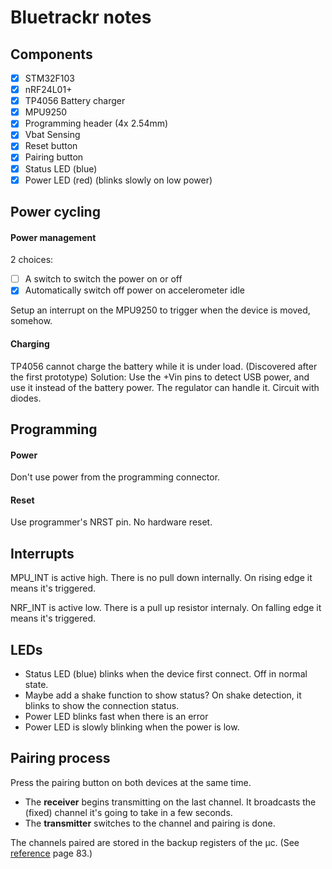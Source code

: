 # Bluetrackr notes

## Components

- [x] STM32F103
- [x] nRF24L01+
- [x] TP4056 Battery charger
- [x] MPU9250
- [x] Programming header (4x 2.54mm)
- [x] Vbat Sensing
- [x] Reset button
- [x] Pairing button
- [x] Status LED (blue)
- [x] Power LED (red) (blinks slowly on low power)

## Power cycling

#### Power management

2 choices:

- [ ] A switch to switch the power on or off
- [x] Automatically switch off power on accelerometer idle

Setup an interrupt on the MPU9250 to trigger when the device is moved, somehow.

#### Charging

TP4056 cannot charge the battery while it is under load. (Discovered after the first prototype)
Solution: Use the +Vin pins to detect USB power, and use it instead of the battery power. The regulator can handle it. Circuit with diodes.

## Programming

#### Power

Don't use power from the programming connector.

#### Reset

Use programmer's NRST pin. No hardware reset.

## Interrupts

MPU_INT is active high. There is no pull down internally.
On rising edge it means it's triggered.

NRF_INT is active low. There is a pull up resistor internaly.
On falling edge it means it's triggered.

## LEDs

- Status LED (blue) blinks when the device first connect. Off in normal state.
- Maybe add a shake function to show status? On shake detection, it blinks to show the connection status.
- Power LED blinks fast when there is an error
- Power LED is slowly blinking when the power is low.

## Pairing process

Press the pairing button on both devices at the same time.

- The **receiver** begins transmitting on the last channel. It broadcasts the (fixed) channel it's going to take in a few seconds.
- The **transmitter** switches to the channel and pairing is done.

The channels paired are stored in the backup registers of the µc. (See [reference](https://www.st.com/content/ccc/resource/technical/document/reference_manual/59/b9/ba/7f/11/af/43/d5/CD00171190.pdf/files/CD00171190.pdf/jcr:content/translations/en.CD00171190.pdf) page 83.)
